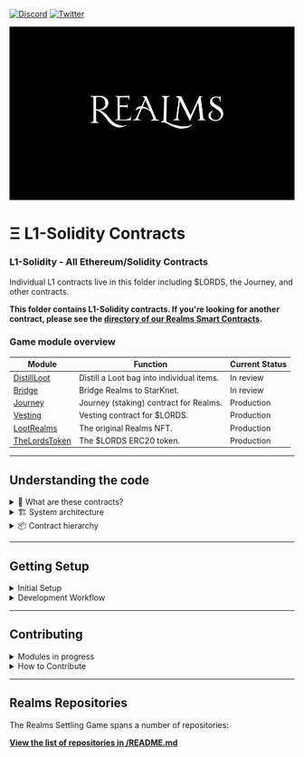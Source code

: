 [![Discord](https://badgen.net/badge/icon/discord?icon=discord&label)](https://discord.gg/uQnjZhZPfu)
[![Twitter](https://badgen.net/badge/icon/twitter?icon=twitter&label)](https://twitter.com/LootRealms)

![This is an image](/realmslogo.jpg)

# Ξ L1-Solidity Contracts

### L1-Solidity - All Ethereum/Solidity Contracts

Individual L1 contracts live in this folder including $LORDS, the Journey, and other contracts.

**This folder contains L1-Solidity contracts. If you're looking for another contract, please see the [directory of our Realms Smart Contracts](/).**

### Game module overview

| Module          | Function                             | Current Status |
| --------------- | ------------------------------------ | -------------- |
| [DistillLoot](./loot/DistillLoot.sol)        | Distill a Loot bag into individual items. | In review      |
| [Bridge](./pre/Bridge.sol)        | Bridge Realms to StarKnet. | In review      |
| [Journey](./pre/Journey.sol)        | Journey (staking) contract for Realms. | Production      |
| [Vesting](./pre/Vesting.sol)        | Vesting contract for $LORDS. | Production      |
| [LootRealms](./tokens/LootRealms.sol)        | The original Realms NFT. | Production      |
| [TheLordsToken](./tokens/TheLordsToken.sol)        | The $LORDS ERC20 token. | Production      |

<hr>

## Understanding the code
<details><summary> 🤔 What are these contracts?</summary>
<p>
</p>
</details>
<details><summary>🏗️ System architecture</summary>

- TODO: Add system architecture here

</details>

<details><summary>📦 Contract hierarchy</summary>
<p>

- TODO: Add contract heirarchy here

</p>
</details>

<hr>

## Getting Setup

<details><summary>Initial Setup</summary>

<p>

Clone this repo and use our docker shell to interact with hardhat:

```
git clone git@github.com:BibliothecaForAdventurers/realms-contracts.git
cd realms-contracts
npm install
npm compile
```

</p>
</details>
<details><summary>Development Workflow</summary>

If you are using VSCode, we provide a development container with all required dependencies.
When opening VS Code, it should ask you to re-open the project in a container, if it finds
the .devcontainer folder. If not, you can open the Command Palette (`cmd + shift + p`),
and run “Remote-Containers: Rebuild and Reopen in Container”.

## Outline

Flow:

1. Compile the contract with the CLI
2. Test using `npm run test`
3. Deploy with CLI
4. Interact using the CLI or the explorer

### Compile

The compiler will check the integrity of the code locally.
It will also produce an ABI, which is a mapping of the contract functions
(used to interact with the contract).

Compile all contracts:

```
npm run compile
```

### Test

- TODO: Add test instructions here

### Deploy

</details>

<hr>

## Contributing

<details><summary>Modules in progress</summary>

- TODO: Add modules in progress here

</details>

<details><summary>How to Contribute</summary>

We encourage pull requests!

1. **Create an [issue](https://github.com/BibliothecaForAdventurers/realms-contracts/issues)** to describe the improvement you're making. Provide as much detail as possible in the beginning so the team understands your improvement.
2. **Fork the repo** so you can make and test changes in your local repository.
3. **Test your changes** Follow the procedures for testing in each contract sub-directory (e.g. [/contracts/settling_game](./contracts/settling_game/) and make sure your tests (manual and/or automated) pass.
4. **Create a pull request** and describe the changes you made. Include a reference to the Issue you created.
5. **Monitor and respond to comments** made by the team around code standards and suggestions. Most pull requests will have some back and forth.

If you have further questions, visit [#builders-chat in our discord](https://discord.gg/yP4BCbRjUs) and make sure to reference your issue number.

Thank you for taking the time to make our project better!

</details>
<hr>

## Realms Repositories

The Realms Settling Game spans a number of repositories:

**[View the list of repositories in /README.md](/README.md#realms-repositories)**